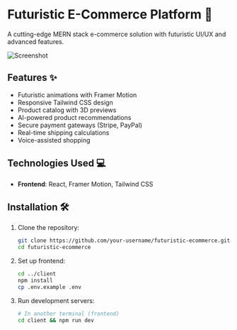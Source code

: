 # Futuristic E-Commerce Platform 🚀

A cutting-edge MERN stack e-commerce solution with futuristic UI/UX and advanced features.

![Screenshot](client/public/screenshot.png) <!-- Add a screenshot later -->

## Features ✨

- Futuristic animations with Framer Motion
- Responsive Tailwind CSS design
- Product catalog with 3D previews
- AI-powered product recommendations
- Secure payment gateways (Stripe, PayPal)
- Real-time shipping calculations
- Voice-assisted shopping

## Technologies Used 💻

- **Frontend**: React, Framer Motion, Tailwind CSS

## Installation 🛠️

1. Clone the repository:
   ```bash
   git clone https://github.com/your-username/futuristic-ecommerce.git
   cd futuristic-ecommerce
   ```

2. Set up frontend:
   ```bash
   cd ../client
   npm install
   cp .env.example .env
   ```

3. Run development servers:
   ```bash
   # In another terminal (frontend)
   cd client && npm run dev
   ```
